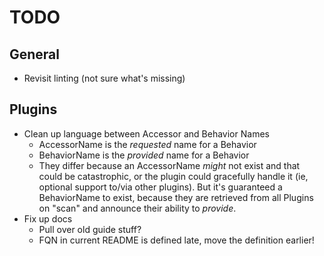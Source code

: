 # TODO

## General

* Revisit linting (not sure what's missing)

## Plugins
* Clean up language between Accessor and Behavior
 Names
  * AccessorName is the *requested* name for a Behavior
  * BehaviorName is the *provided* name for a Behavior
  * They differ because an AccessorName *might* not exist and that could be catastrophic, or the plugin could gracefully handle it (ie, optional support to/via other plugins). But it's guaranteed a BehaviorName to exist, because they are retrieved from all Plugins on "scan" and announce their ability to *provide*.
* Fix up docs
  * Pull over old guide stuff?
  * FQN in current README is defined late, move the definition earlier!
